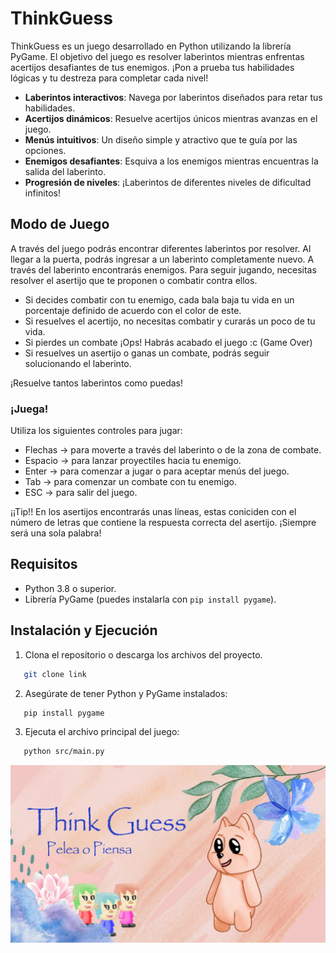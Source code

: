 # ThinkGuess

ThinkGuess es un juego desarrollado en Python utilizando la librería PyGame. El objetivo del juego es resolver laberintos mientras enfrentas acertijos desafiantes de tus enemigos. ¡Pon a prueba tus habilidades lógicas y tu destreza para completar cada nivel!

- **Laberintos interactivos**: Navega por laberintos diseñados para retar tus habilidades.
- **Acertijos dinámicos**: Resuelve acertijos únicos mientras avanzas en el juego.
- **Menús intuitivos**: Un diseño simple y atractivo que te guía por las opciones.
- **Enemigos desafiantes**: Esquiva a los enemigos mientras encuentras la salida del laberinto.
- **Progresión de niveles**: ¡Laberintos de diferentes niveles de dificultad infinitos!

## Modo de Juego

A través del juego podrás encontrar diferentes laberintos por resolver. Al llegar a la puerta, podrás ingresar a un laberinto completamente nuevo. A través del laberinto encontrarás enemigos. Para seguir jugando, necesitas resolver el asertijo que te proponen o combatir contra ellos.

* Si decides combatir con tu enemigo, cada bala baja tu vida en un porcentaje definido de acuerdo con el color de este.
* Si resuelves el acertijo, no necesitas combatir y curarás un poco de tu vida.
* Si pierdes un combate ¡Ops! Habrás acabado el juego :c (Game Over)
* Si resuelves un asertijo o ganas un combate, podrás seguir solucionando el laberinto.

¡Resuelve tantos laberintos como puedas!

### ¡Juega!

Utiliza los siguientes controles para jugar:

* Flechas -> para moverte a través del laberinto o de la zona de combate.
* Espacio -> para lanzar proyectiles hacia tu enemigo.
* Enter -> para comenzar a jugar o para aceptar menús del juego.
* Tab -> para comenzar un combate con tu enemigo.
* ESC -> para salir del juego.

¡¡Tip!!
En los asertijos encontrarás unas líneas, estas coniciden con el número de letras que contiene la respuesta correcta del asertijo. ¡Siempre será una sola palabra!


## Requisitos

- Python 3.8 o superior.
- Librería PyGame (puedes instalarla con `pip install pygame`).

## Instalación y Ejecución

1. Clona el repositorio o descarga los archivos del proyecto.
```bash
   git clone link
```

2. Asegúrate de tener Python y PyGame instalados:

```bash
   pip install pygame
```

3. Ejecuta el archivo principal del juego:

```bash
   python src/main.py
```

![Base Principal de Think Guess](src/assets/thinkguess.jpg "Think Guess")